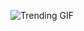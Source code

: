 ![Trending GIF](https://media1.giphy.com/media/YYKoJL28YtscdUTGWA/giphy.gif?cid=8bb217727t57lzumg9c39e9vvx70vrcqtdwg409ctjr5saob&ep=v1_gifs_search&rid=giphy.gif&ct=g)
